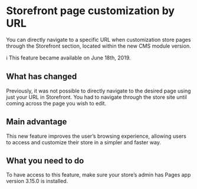 # Storefront page customization by URL

You can directly navigate to a specific URL when customization store pages through the Storefront section, located within the new CMS module version.

:information_source: This feature became available on June 18th, 2019.

## What has changed

Previously, it was not possible to directly navigate to the desired page using just your URL in Storefront. You had to navigate through the store site until coming across the page you wish to edit.

## Main advantage

This new feature improves the user’s browsing experience, allowing users to access and customize their store in a simpler and faster way.

## What you need to do

To have access to this feature, make sure your store’s admin has Pages app version 3.15.0 is installed.
